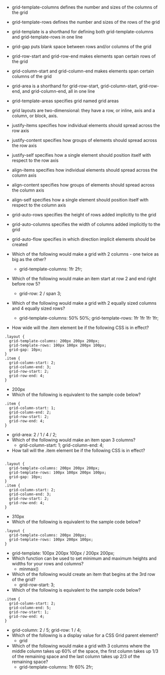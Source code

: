 * grid-template-columns defines the number and sizes of the columns of the grid
* grid-template-rows defines the number and sizes of the rows of the grid
* grid-template is a shorthand for defining both grid-template-columns and grid-template-rows in one line
* grid-gap puts blank space between rows and/or columns of the grid
* grid-row-start and grid-row-end makes elements span certain rows of the grid
* grid-column-start and grid-column-end makes elements span certain columns of the grid
* grid-area is a shorthand for grid-row-start, grid-column-start, grid-row-end, and grid-column-end, all in one line

* grid-template-areas specifies grid named grid areas
* grid layouts are two-dimensional: they have a row, or inline, axis and a column, or block, axis.
* justify-items specifies how individual elements should spread across the row axis
* justify-content specifies how groups of elements should spread across the row axis
* justify-self specifies how a single element should position itself with respect to the row axis
* align-items specifies how individual elements should spread across the column axis
* align-content specifies how groups of elements should spread across the column axis
* align-self specifies how a single element should position itself with respect to the column axis
* grid-auto-rows specifies the height of rows added implicitly to the grid
* grid-auto-columns specifies the width of columns added implicitly to the grid
* grid-auto-flow specifies in which direction implicit elements should be created

* Which of the following would make a grid with 2 columns - one twice as big as the other?
  * grid-template-columns: 1fr 2fr;
* Which of the following would make an item start at row 2 and end right before row 5?
  * grid-row: 2 / span 3;
* Which of the following would make a grid with 2 equally sized columns and 4 equally sized rows?
  * grid-template-columns: 50% 50%; grid-template-rows: 1fr 1fr 1fr 1fr;
* How wide will the .item element be if the following CSS is in effect?
```
.layout {
  grid-template-columns: 200px 200px 200px;
  grid-template-rows: 100px 100px 200px 100px;
  grid-gap: 10px;
}
.item {
  grid-column-start: 2;
  grid-column-end: 3;
  grid-row-start: 2;
  grid-row-end: 4;
}
```
  * 200px
* Which of the following is equivalent to the sample code below?
```
.item {
  grid-column-start: 1;
  grid-column-end: 2;
  grid-row-start: 2;
  grid-row-end: 4;
}
```
  * grid-area: 2 / 1 / 4 / 2;
* Which of the following would make an item span 3 columns?
  * grid-column-start: 1; grid-column-end: 4;
* How tall will the .item element be if the following CSS is in effect?
```

.layout {
  grid-template-columns: 200px 200px 200px;
  grid-template-rows: 100px 100px 200px 100px;
  grid-gap: 10px;
}
.item {
  grid-column-start: 2;
  grid-column-end: 3;
  grid-row-start: 2;
  grid-row-end: 4;
}
```
  * 310px
* Which of the following is equivalent to the sample code below?
```
.layout {
  grid-template-columns: 200px 200px;
  grid-template-rows: 100px 200px 100px;
}
```
  * grid-template: 100px 200px 100px / 200px 200px;
* Which function can be used to set minimum and maximum heights and widths for your rows and columns?
  * minmax()
* Which of the following would create an item that begins at the 3rd row of the grid?
  * grid-row-start: 3;
* Which of the following is equivalent to the sample code below?
```
.item {
  grid-column-start: 2;
  grid-column-end: 5;
  grid-row-start: 1;
  grid-row-end: 4;
}
```
  * grid-column: 2 / 5; grid-row: 1 / 4;
* Which of the following is a display value for a CSS Grid parent element?
  * grid
* Which of the following would make a grid with 3 columns where the middle column takes up 60% of the space, the first column takes up 1/3 of the remaining space and the last column takes up 2/3 of the remaining space?
  * grid-template-columns: 1fr 60% 2fr;

